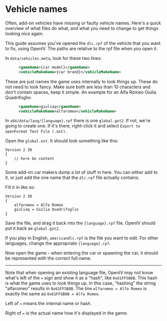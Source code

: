 # Vehicle names

Often, add-on vehicles have missing or faulty vehicle names. Here's a quick overview of what files do what, and what you need to change to get things looking nice again.

This guide assumes you've opened the `dlc.rpf` of the vehicle that you want to fix, using OpenIV. The paths are relative to the rpf file when you open it.

In `data/vehicles.meta`, look for these two lines:

```xml
      <gameName>{car model}</gameName>
      <vehicleMakeName>{car brand}</vehicleMakeName>
```

These are just names the game uses internally to look things up. These do not need to look fancy. Make sure both are less than 10 characters and don't contain spaces, keep it simple. An example for an Alfa Romeo Giulia Quadrifoglio:

```xml
      <gameName>giuliaq</gameName>
      <vehicleMakeName>alfaromeo</vehicleMakeName>
```

In `x64/data/lang/{language}.rpf` there is one `global.gxt2`. If not, we're going to create one. If it's there, right-click it and select `Export to openFormat Text File (.oxt)`.

Open the `global.oxt`. It should look something like this:

```
Version 2 30
{
	// here be content
}
```

Some add-on car makers dump a lot of stuff in here. You can either add to it, or just add the one name that the `dlc.rpf` file actually contains.

Fill it in like so:

```
Version 2 30
{
	alfaromeo = Alfa Romeo
	giuliaq = Giulia Quadrifoglio
}
```

Save the file, and drag it back into the `{language}.rpf` file. OpenIV should put it back as `global.gxt2`.

If you play in English, `americandlc.rpf` is the file you want to edit. For other languages, change the appropriate `{language}.rpf`.

Now open the game - when entering the car or spawning the car, it should be represented with the correct full name.

---------------------

Note that when opening an existing language file, OpenIV may not know what's left of the `=` sign and show it as a "hash", like `0x61FF5B8B`. This hash is what the game uses to look things up. In this case, "hashing" the string "alfaromeo" results in `0x61FF5B8B`. The line `alfaromeo = Alfa Romeo` is exactly the same as `0x61FF5B8B = Alfa Romeo`.

Left of `=` means the internal name or hash.

Right of `=` is the actual name how it's displayed in the game.